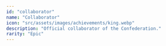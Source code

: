 ```yaml
---
id: "collaborator"
name: "Collaborator"
icon: "src/assets/images/achievements/king.webp"
description: "Official collaborator of the Confederation."
rarity: "Epic"
---
```

